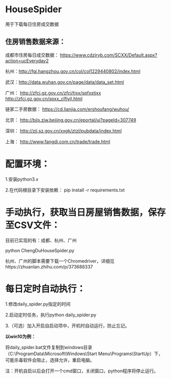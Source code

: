 # HouseSpider
用于下载每日住房成交数据

## 住房销售数据来源：
成都市住房每日成交数据：
https://www.cdzjryb.com/SCXX/Default.aspx?action=ucEveryday2

杭州：http://fgj.hangzhou.gov.cn/col/col1229440802/index.html

武汉：http://data.wuhan.gov.cn/page/data/data_set.html

广州：
http://zfcj.gz.gov.cn/zfcj/tjxx/spfxstjxx            http://zfcj.gz.gov.cn/spxx_clfjyjl.html

链家二手房数据：
https://cd.lianjia.com/ershoufang/wuhou/

北京：
http://bjjs.zjw.beijing.gov.cn/eportal/ui?pageId=307749

深圳：
http://zjj.sz.gov.cn/xxgk/ztzl/pubdata/index.html

上海：
http://www.fangdi.com.cn/trade/trade.html

# 配置环境：

1.安装python3.x

2.在代码根目录下安装依赖： pip install -r requirements.txt

# 手动执行，获取当日房屋销售数据，保存至CSV文件：

目前已实现的有：成都、杭州、广州

python ChengDuHouseSpider.py

杭州、广州的脚本需要下载一个Chromedriver，详细见https://zhuanlan.zhihu.com/p/373688337

# 每日定时自动执行：

1.修改daily_spider.py指定的时间

2.启动定时任务，执行python daily_spider.py

3.（可选）加入开启自启动项中，开机时自动运行，防止忘记。

**以win10为例：**

将daily_spider.bat文件复制到windows目录（C:\ProgramData\Microsoft\Windows\Start Menu\Programs\StartUp）下，可能杀毒软件会阻止，选择允许，重启电脑。

注：开机自启以后会打开一个cmd窗口，关闭窗口，python程序将停止运行。
